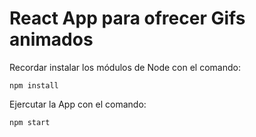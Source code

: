 # React App para ofrecer Gifs animados

Recordar instalar los módulos de Node con el comando:

``` npm install ```

Ejercutar la App con el comando: 

``` npm start ```
